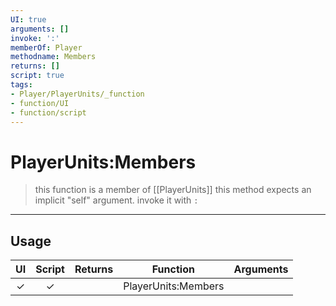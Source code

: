 ```yaml
---
UI: true
arguments: []
invoke: ':'
memberOf: Player
methodname: Members
returns: []
script: true
tags:
- Player/PlayerUnits/_function
- function/UI
- function/script
---
```

# PlayerUnits:Members
> this function is a member of [[PlayerUnits]]
> this method expects an implicit "self" argument. invoke it with `:`
-----
## Usage
|  UI | Script | Returns | Function | Arguments |
|:---:|:------:|-------:|:--------:|:---------|
|✓|✓||PlayerUnits:Members||
